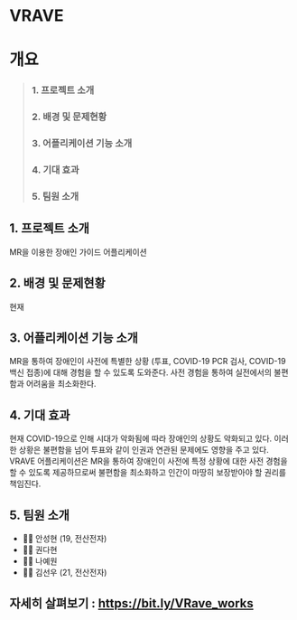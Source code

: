 # VRAVE


# 개요
 > ### 1. 프로젝트 소개
 > ### 2. 배경 및 문제현황
 > ### 3. 어플리케이션 기능 소개
 > ### 4. 기대 효과
 > ### 5. 팀원 소개


## 1. 프로젝트 소개
MR을 이용한 장애인 가이드 어플리케이션


## 2. 배경 및 문제현황
현재

## 3. 어플리케이션 기능 소개
MR을 통하여 장애인이 사전에 특별한 상황 (투표, COVID-19 PCR 검사, COVID-19 백신 접종)에 대해 경험을 할 수 있도록 도와준다. 사전 경험을 통하여 실전에서의 불편함과 어려움을 최소화한다.


## 4. 기대 효과
현재 COVID-19으로 인해 시대가 악화됨에 따라 장애인의 상황도 악화되고 있다. 이러한 상황은 불편함을 넘어 투표와 같이 인권과 연관된 문제에도 영향을 주고 있다. VRAVE 어플리케이션은 MR을 통하여 장애인이 사전에 특정 상황에 대한 사전 경험을 할 수 있도록 제공하므로써 불편함을 최소화하고 인간이 마땅히 보장받아야 할 권리를 책임진다.


## 5. 팀원 소개
* 🧑‍💻 안성현 (19, 전산전자)
* 👩‍💻 권다현
* 👩‍💻 나예원
* 🧑‍💻 김선우 (21, 전산전자) 


## 자세히 살펴보기 : <https://bit.ly/VRave_works>
